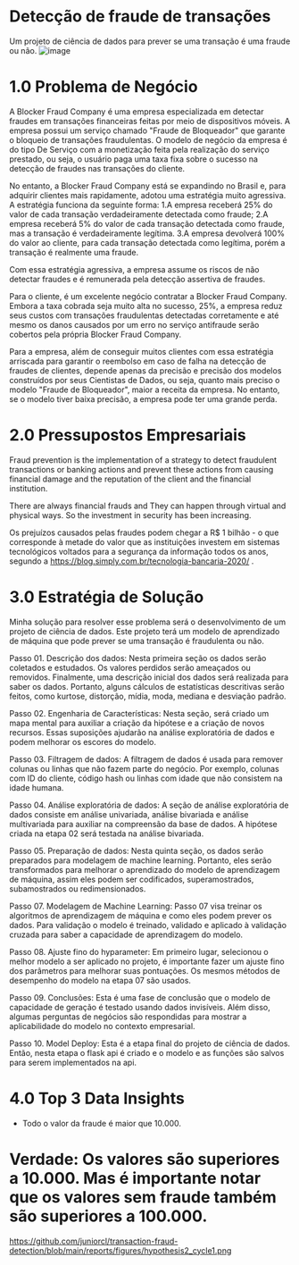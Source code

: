 # Detecção de fraude de transações
Um projeto de ciência de dados para prever se uma transação é uma fraude ou não.
![image](https://user-images.githubusercontent.com/82065728/128082588-65389cd4-e967-4837-bbc8-caae021a5812.png)
# 1.0 Problema de Negócio
A Blocker Fraud Company é uma empresa especializada em detectar fraudes em transações financeiras feitas por meio de dispositivos móveis. A empresa possui um serviço chamado "Fraude de Bloqueador" que garante o bloqueio de transações fraudulentas.
O modelo de negócio da empresa é do tipo De Serviço com a monetização feita pela realização do serviço prestado, ou seja, o usuário paga uma taxa fixa sobre o sucesso na detecção de fraudes nas transações do cliente.

No entanto, a Blocker Fraud Company está se expandindo no Brasil e, para adquirir clientes mais rapidamente, adotou uma estratégia muito agressiva. A estratégia funciona da seguinte forma:
 1.A empresa receberá 25% do valor de cada transação verdadeiramente detectada como fraude;
 2.A empresa receberá 5% do valor de cada transação detectada como fraude, mas a transação é verdadeiramente legítima.
 3.A empresa devolverá 100% do valor ao cliente, para cada transação detectada como legítima, porém a transação é realmente uma fraude.
 
 Com essa estratégia agressiva, a empresa assume os riscos de não detectar fraudes e é remunerada pela detecção assertiva de fraudes.
 
Para o cliente, é um excelente negócio contratar a Blocker Fraud Company. Embora a taxa cobrada seja muito alta no sucesso, 25%, a empresa reduz seus custos com transações fraudulentas detectadas corretamente e até mesmo os danos causados por um erro no serviço antifraude serão cobertos pela própria Blocker Fraud Company.
 
Para a empresa, além de conseguir muitos clientes com essa estratégia arriscada para garantir o reembolso em caso de falha na detecção de fraudes de clientes, depende apenas da precisão e precisão dos modelos construídos por seus Cientistas de Dados, ou seja, quanto mais preciso o modelo "Fraude de Bloqueador", maior a receita da empresa. No entanto, se o modelo tiver baixa precisão, a empresa pode ter uma grande perda.

# 2.0 Pressupostos Empresariais

Fraud prevention is the implementation of a strategy to detect fraudulent transactions or banking actions and prevent these actions from causing financial damage and the reputation of the client and the financial institution.

There are always financial frauds and They can happen through virtual and physical ways. So the investment in security has been increasing.

Os prejuízos causados pelas fraudes podem chegar a R$ 1 bilhão - o que corresponde à metade do valor que as instituições investem em sistemas tecnológicos voltados para a segurança da informação todos os anos, segundo a https://blog.simply.com.br/tecnologia-bancaria-2020/ .

# 3.0 Estratégia de Solução

Minha solução para resolver esse problema será o desenvolvimento de um projeto de ciência de dados. Este projeto terá um modelo de aprendizado de máquina que pode prever se uma transação é fraudulenta ou não.

Passo 01. Descrição dos dados: Nesta primeira seção os dados serão coletados e estudados. Os valores perdidos serão ameaçados ou removidos. Finalmente, uma descrição inicial dos dados será realizada para saber os dados. Portanto, alguns cálculos de estatísticas descritivas serão feitos, como kurtose, distorção, mídia, moda, mediana e desviação padrão.

Passo 02. Engenharia de Características: Nesta seção, será criado um mapa mental para auxiliar a criação da hipótese e a criação de novos recursos. Essas suposições ajudarão na análise exploratória de dados e podem melhorar os escores do modelo.

Passo 03. Filtragem de dados: A filtragem de dados é usada para remover colunas ou linhas que não fazem parte do negócio. Por exemplo, colunas com ID do cliente, código hash ou linhas com idade que não consistem na idade humana.

Passo 04. Análise exploratória de dados: A seção de análise exploratória de dados consiste em análise univariada, análise bivariada e análise multivariada para auxiliar na compreensão da base de dados. A hipótese criada na etapa 02 será testada na análise bivariada.

Passo 05. Preparação de dados: Nesta quinta seção, os dados serão preparados para modelagem de machine learning. Portanto, eles serão transformados para melhorar o aprendizado do modelo de aprendizagem de máquina, assim eles podem ser codificados, superamostrados, subamostrados ou redimensionados.

Passo 07. Modelagem de Machine Learning: Passo 07 visa treinar os algoritmos de aprendizagem de máquina e como eles podem prever os dados. Para validação o modelo é treinado, validado e aplicado à validação cruzada para saber a capacidade de aprendizagem do modelo.

Passo 08. Ajuste fino do hyparameter: Em primeiro lugar, selecionou o melhor modelo a ser aplicado no projeto, é importante fazer um ajuste fino dos parâmetros para melhorar suas pontuações. Os mesmos métodos de desempenho do modelo na etapa 07 são usados.

Passo 09. Conclusões: Esta é uma fase de conclusão que o modelo de capacidade de geração é testado usando dados invisíveis. Além disso, algumas perguntas de negócios são respondidas para mostrar a aplicabilidade do modelo no contexto empresarial.

Passo 10. Model Deploy: Esta é a etapa final do projeto de ciência de dados. Então, nesta etapa o flask api é criado e o modelo e as funções são salvos para serem implementados na api.

# 4.0 Top 3 Data Insights

* Todo o valor da fraude é maior que 10.000.
# Verdade: Os valores são superiores a 10.000. Mas é importante notar que os valores sem fraude também são superiores a 100.000.
https://github.com/juniorcl/transaction-fraud-detection/blob/main/reports/figures/hypothesis2_cycle1.png
